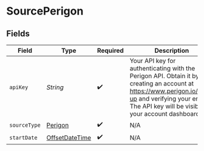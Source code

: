 # SourcePerigon


## Fields

| Field                                                                                                                                                                                                     | Type                                                                                                                                                                                                      | Required                                                                                                                                                                                                  | Description                                                                                                                                                                                               |
| --------------------------------------------------------------------------------------------------------------------------------------------------------------------------------------------------------- | --------------------------------------------------------------------------------------------------------------------------------------------------------------------------------------------------------- | --------------------------------------------------------------------------------------------------------------------------------------------------------------------------------------------------------- | --------------------------------------------------------------------------------------------------------------------------------------------------------------------------------------------------------- |
| `apiKey`                                                                                                                                                                                                  | *String*                                                                                                                                                                                                  | :heavy_check_mark:                                                                                                                                                                                        | Your API key for authenticating with the Perigon API. Obtain it by creating an account at https://www.perigon.io/sign-up and verifying your email. The API key will be visible on your account dashboard. |
| `sourceType`                                                                                                                                                                                              | [Perigon](../../models/shared/Perigon.md)                                                                                                                                                                 | :heavy_check_mark:                                                                                                                                                                                        | N/A                                                                                                                                                                                                       |
| `startDate`                                                                                                                                                                                               | [OffsetDateTime](https://docs.oracle.com/javase/8/docs/api/java/time/OffsetDateTime.html)                                                                                                                 | :heavy_check_mark:                                                                                                                                                                                        | N/A                                                                                                                                                                                                       |